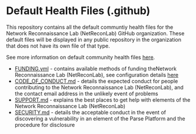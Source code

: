 # Default Health Files (.github)
This repository contains all the default communtiy health files for the Network Reconnaissance Lab (NetReconLab) GitHub organization. These default files will be displayed in any public repository in the organization that does not have its own file of that type.

See more information on default community health files [here](https://help.github.com/en/articles/creating-a-default-community-health-file-for-your-organization).

- [FUNDING.yml](FUNDING.yml) - contains available methods of funding theNetwork Reconnaissance Lab (NetReconLab), see configuration details [here](https://help.github.com/en/articles/displaying-a-sponsor-button-in-your-repository)
- [CODE_OF_CONDUCT.md](CODE_OF_CONDUCT) - details the expected conduct for people contributing to the Network Reconnaissance Lab (NetReconLab), and the contact email address in the unlikely event of problems
- [SUPPORT.md](SUPPORT.md) - explains the best places to get help with elements of the Network Reconnaissance Lab (NetReconLab)
- [SECURITY.md](SECURITY.md) - details the acceptable conduct in the event of discovering a vulnerability in an element of the Parse Platform and the procedure for disclosure
